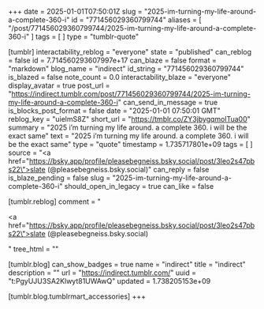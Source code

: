 +++
date = 2025-01-01T07:50:01Z
slug = "2025-im-turning-my-life-around-a-complete-360-i"
id = "771456029360799744"
aliases = [ "/post/771456029360799744/2025-im-turning-my-life-around-a-complete-360-i" ]
tags = [ ]
type = "tumblr-quote"

[tumblr]
interactability_reblog = "everyone"
state = "published"
can_reblog = false
id = 7.714560293607997e+17
can_blaze = false
format = "markdown"
blog_name = "indirect"
id_string = "771456029360799744"
is_blazed = false
note_count = 0.0
interactability_blaze = "everyone"
display_avatar = true
post_url = "https://indirect.tumblr.com/post/771456029360799744/2025-im-turning-my-life-around-a-complete-360-i"
can_send_in_message = true
is_blocks_post_format = false
date = "2025-01-01 07:50:01 GMT"
reblog_key = "uielmS8Z"
short_url = "https://tmblr.co/ZY3jbygqmolTua00"
summary = "2025 i’m turning my life around. a complete 360. i will be the exact same"
text = "2025 i’m turning my life around. a complete 360. i will be the exact same"
type = "quote"
timestamp = 1.735717801e+09
tags = [ ]
source = "<a href=\"https://bsky.app/profile/pleasebegneiss.bsky.social/post/3leo2s47pbs22\">slate (@pleasebegneiss.bsky.social)</a>"
can_reply = false
is_blaze_pending = false
slug = "2025-im-turning-my-life-around-a-complete-360-i"
should_open_in_legacy = true
can_like = false

[tumblr.reblog]
comment = "<p><a href=\"https://bsky.app/profile/pleasebegneiss.bsky.social/post/3leo2s47pbs22\">slate (@pleasebegneiss.bsky.social)</a></p>"
tree_html = ""

[tumblr.blog]
can_show_badges = true
name = "indirect"
title = "indirect"
description = ""
url = "https://indirect.tumblr.com/"
uuid = "t:PgyUJU3SA2Klwyt81UWAwQ"
updated = 1.738205153e+09

[tumblr.blog.tumblrmart_accessories]
+++
